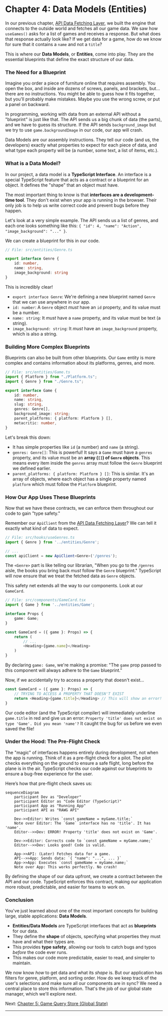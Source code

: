 # Chapter 4: Data Models (Entities)

In our previous chapter, [API Data Fetching Layer](03_api_data_fetching_layer_.md), we built the engine that connects to the outside world and fetches all our game data. We saw how `useGames()` asks for a list of games and receives a response. But what does that response actually look like? If we get data for a game, how do we know for sure that it contains a `name` and not a `title`?

This is where our **Data Models**, or **Entities**, come into play. They are the essential blueprints that define the exact structure of our data.

### The Need for a Blueprint

Imagine you order a piece of furniture online that requires assembly. You open the box, and inside are dozens of screws, panels, and brackets, but... there are no instructions. You might be able to guess how it fits together, but you'll probably make mistakes. Maybe you use the wrong screw, or put a panel on backward.

In programming, working with data from an external API without a "blueprint" is just like that. The API sends us a big chunk of data (the parts), and we have to guess its structure. If the API sends `background_image` but we try to use `game.backgroundImage` in our code, our app will crash.

Data Models are our assembly instructions. They tell our code (and us, the developers) exactly what properties to expect for each piece of data, and what type each property will be (a number, some text, a list of items, etc.).

### What is a Data Model?

In our project, a data model is a **TypeScript Interface**. An interface is a special TypeScript feature that acts as a contract or a blueprint for an object. It defines the "shape" that an object must have.

The most important thing to know is that **interfaces are a development-time tool**. They don't exist when your app is running in the browser. Their only job is to help us write correct code and prevent bugs before they happen.

Let's look at a very simple example. The API sends us a list of genres, and each one looks something like this: `{ "id": 4, "name": "Action", "image_background": "..." }`.

We can create a blueprint for this in our code.

```typescript
// File: src/entities/Genre.ts

export interface Genre {
    id: number,
    name: string,
    image_background: string
}
```

This is incredibly clear!
*   `export interface Genre`: We're defining a new blueprint named `Genre` that we can use anywhere in our app.
*   `id: number`: A `Genre` object *must* have an `id` property, and its value must be a number.
*   `name: string`: It *must* have a `name` property, and its value must be text (a string).
*   `image_background: string`: It *must* have an `image_background` property, which is also a string.

### Building More Complex Blueprints

Blueprints can also be built from other blueprints. Our `Game` entity is more complex and contains information about its platforms, genres, and more.

```typescript
// File: src/entities/Game.ts
import { Platform } from "./Platform.ts";
import { Genre } from "./Genre.ts";

export interface Game {
    id: number,
    name: string,
    slug: string,
    genres: Genre[],
    background_image: string;
    parent_platforms: { platform: Platform } [],
    metacritic: number,
}
```

Let's break this down:
*   It has simple properties like `id` (a number) and `name` (a string).
*   `genres: Genre[]`: This is powerful! It says a `Game` must have a `genres` property, and its value must be an **array (`[]`) of `Genre` objects**. This means every item inside the `genres` array must follow the `Genre` blueprint we defined earlier.
*   `parent_platforms: { platform: Platform } []`: This is similar. It's an array of objects, where each object has a single property named `platform` which must follow the `Platform` blueprint.

### How Our App Uses These Blueprints

Now that we have these contracts, we can enforce them throughout our code to gain "type safety."

Remember our `ApiClient` from the [API Data Fetching Layer](03_api_data_fetching_layer_.md)? We can tell it exactly what kind of data to expect.

```typescript
// File: src/hooks/useGenres.ts
import { Genre } from '../entities/Genre';

// ...
const apiClient = new ApiClient<Genre>('/genres');
```

The `<Genre>` part is like telling our librarian, "When you go to the `/genres` aisle, the books you bring back *must* follow the `Genre` blueprint." TypeScript will now ensure that we treat the fetched data as `Genre` objects.

This safety net extends all the way to our components. Look at our `GameCard`.

```typescript
// File: src/components/GameCard.tsx
import { Game } from '../entities/Game';

interface Props {
    game: Game;
}

const GameCard = ({ game }: Props) => {
    return (
        // ...
        <Heading>{game.name}</Heading>
    )
}
```

By declaring `game: Game`, we're making a promise: "The `game` prop passed to this component will always adhere to the `Game` blueprint."

Now, if we accidentally try to access a property that doesn't exist...

```typescript
const GameCard = ({ game }: Props) => {
    // TRYING TO ACCESS A PROPERTY THAT DOESN'T EXIST
    return <Heading>{game.title}</Heading> // This will show an error!
}
```

Our code editor (and the TypeScript compiler) will immediately underline `game.title` in red and give us an error: `Property 'title' does not exist on type 'Game'. Did you mean 'name'?` It caught the bug for us before we even saved the file!

### Under the Hood: The Pre-Flight Check

The "magic" of interfaces happens entirely during development, not when the app is running. Think of it as a pre-flight check for a pilot. The pilot checks everything on the ground to ensure a safe flight, long before the plane is in the air. TypeScript checks our code against our blueprints to ensure a bug-free experience for the user.

Here’s how that pre-flight check saves us:

```mermaid
sequenceDiagram
    participant Dev as "Developer"
    participant Editor as "Code Editor (TypeScript)"
    participant App as "Running App"
    participant API as "RAWG API"

    Dev->>Editor: Writes `const gameName = myGame.title;`
    Note over Editor: The `Game` interface has no 'title'. It has 'name'.
    Editor-->>Dev: ERROR! Property 'title' does not exist on 'Game'.
    
    Dev->>Editor: Corrects code to `const gameName = myGame.name;`
    Editor-->>Dev: Looks good! Code is valid.
    
    App->>API: (Later) Fetches data for a game.
    API-->>App: Sends data: `{ "name": "...", ... }`
    App->>App: Executes `const gameName = myGame.name;`
    Note over App: This works perfectly. No crash!
```

By defining the shape of our data upfront, we create a contract between the API and our code. TypeScript enforces this contract, making our application more robust, predictable, and easier for teams to work on.

### Conclusion

You've just learned about one of the most important concepts for building large, stable applications: **Data Models**.

-   **Entities/Data Models** are TypeScript interfaces that act as **blueprints** for our data.
-   They define the **shape** of objects, specifying what properties they must have and what their types are.
-   This provides **type safety**, allowing our tools to catch bugs and typos *before* the code ever runs.
-   This makes our code more predictable, easier to read, and simpler to maintain.

We now know *how* to get data and what its *shape* is. But our application has filters for genre, platform, and sorting order. How do we keep track of the user's selections and make sure all our components are in sync? We need a central place to store this information. That's the job of our global state manager, which we'll explore next.

Next: [Chapter 5: Game Query Store (Global State)](05_game_query_store__global_state_.md)

---

